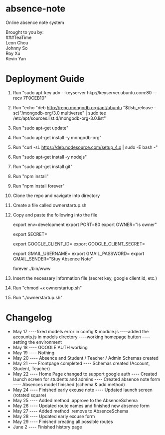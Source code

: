 # absence-note  
Online absence note system  

Brought to you by:  
###TeaTime  
Leon Chou  
Johnny So  
Roy Xu  
Kevin Yan  

# Deployment Guide
1. Run "sudo apt-key adv --keyserver hkp://keyserver.ubuntu.com:80 --recv 7F0CEB10"
2. Run "echo "deb http://repo.mongodb.org/apt/ubuntu "$(lsb_release -sc)"/mongodb-org/3.0 multiverse" | sudo tee /etc/apt/sources.list.d/mongodb-org-3.0.list"
3. Run "sudo apt-get update"
4. Run "sudo apt-get install -y mongodb-org"
5. Run "curl -sL https://deb.nodesource.com/setup_4.x | sudo -E bash -"
6. Run "sudo apt-get install -y nodejs"
7. Run "sudo apt-get install git"
8. Run "npm install"
9. Run "npm install forever"
10. Clone the repo and navigate into directory
11. Create a file called ownerstartup.sh
12. Copy and paste the following into the file

    export env=development
    export PORT=80
    export OWNER="Is owner"

    export SECRET= <SECRET KEY>

    export GOOGLE_CLIENT_ID= <GOOGLE CLIENT ID>
    export GOOGLE_CLIENT_SECRET= <GOOGLE CLENT SECRET KEY>

    export GMAIL_USERNAME= <GMAIL USERNAME>
    export GMAIL_PASSWORD= <GMAIL PASSWORD>
    export GMAIL_SENDER="Stuy Absence Note"

    forever ./bin/www

13. Insert the necessary information file (secret key, google client id, etc.)
14. Run "chmod +x ownerstartup.sh"
15. Run "./ownerstartup.sh"

# Changelog
- May 17
----fixed models error in config & module.js
----added the accounts.js in models directory
----working homepage button
----setting the environment
- May 18
---- GOOGLE AUTH working
- May 19
---- Nothing
- May 20
---- Absence and Student / Teacher / Admin Schemas created
- May 21
---- Frontpage completed
---- Schemas created (Account, Student, Teacher)
- May 22
---- Home Page changed to support google auth
---- Created launch screen for students and admins
---- Created absence note form
---- Absences model finished (schema & add method)
- May 24
---- Finished early excuse note
---- Updated launch screen (rotated square)
- May 25
---- Added method .approve to the AbsenceSchema
- May 26
---- Updated route names and finished new absence form
- May 27
---- Added method .remove to AbsenceSchema
- May 28
---- Updated early excuse form
- May 29
---- Finished creating all possible routes
- June 2
---- Finished history page
